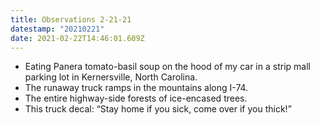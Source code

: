 ```yaml
---
title: Observations 2-21-21
datestamp: "20210221"
date: 2021-02-22T14:46:01.609Z
---
```

- Eating Panera tomato-basil soup on the hood of my car in a strip mall parking lot in Kernersville, North Carolina.
- The runaway truck ramps in the mountains along I-74.
- The entire highway-side forests of ice-encased trees.
- This truck decal: “Stay home if you sick, come over if you thick!”